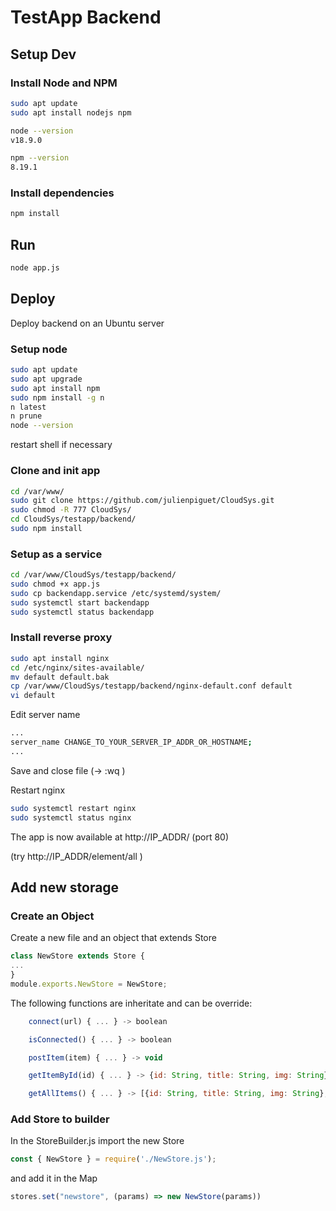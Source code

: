 # TestApp Backend

## Setup Dev

### Install Node and NPM
```Bash
sudo apt update
sudo apt install nodejs npm

node --version
v18.9.0

npm --version
8.19.1
```

### Install dependencies
```Bash
npm install
```

## Run

```Bash
node app.js
```

## Deploy
Deploy backend on an Ubuntu server

### Setup node
```Bash
sudo apt update
sudo apt upgrade
sudo apt install npm
sudo npm install -g n
n latest
n prune
node --version
```
restart shell if necessary

### Clone and init app
```Bash
cd /var/www/
sudo git clone https://github.com/julienpiguet/CloudSys.git
sudo chmod -R 777 CloudSys/
cd CloudSys/testapp/backend/
sudo npm install
```
### Setup as a service

```Bash
cd /var/www/CloudSys/testapp/backend/
sudo chmod +x app.js
sudo cp backendapp.service /etc/systemd/system/
sudo systemctl start backendapp
sudo systemctl status backendapp
```

### Install reverse proxy

```Bash
sudo apt install nginx
cd /etc/nginx/sites-available/
mv default default.bak
cp /var/www/CloudSys/testapp/backend/nginx-default.conf default
vi default
```
Edit server name
```Bash
...
server_name CHANGE_TO_YOUR_SERVER_IP_ADDR_OR_HOSTNAME;
...
```
Save and close file (-> :wq )

Restart nginx
```Bash
sudo systemctl restart nginx
sudo systemctl status nginx
```
The app is now available at http://IP_ADDR/ (port 80)

(try http://IP_ADDR/element/all )

## Add new storage

### Create an Object
Create a new file and an object that extends Store
```Javascript
class NewStore extends Store {
...
}
module.exports.NewStore = NewStore;
```

The following functions are inheritate and can be override:
```Javascript
    connect(url) { ... } -> boolean

    isConnected() { ... } -> boolean

    postItem(item) { ... } -> void

    getItemById(id) { ... } -> {id: String, title: String, img: String}

    getAllItems() { ... } -> [{id: String, title: String, img: String},...]
```

### Add Store to builder
In the StoreBuilder.js import the new Store
```Javascript
const { NewStore } = require('./NewStore.js');
```
and add it in the Map
```Javascript
stores.set("newstore", (params) => new NewStore(params))
```